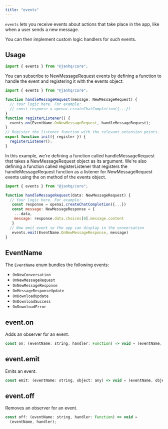 ```yaml
---
title: "events"
---
```


`events` lets you receive events about actions that take place in the app, like when a user sends a new message.

You can then implement custom logic handlers for such events.

## Usage

```js
import { events } from "@janhq/core";
```

You can subscribe to NewMessageRequest events by defining a function to handle the event and registering it with the events object:

```js
import { events } from "@janhq/core";

function handleMessageRequest(message: NewMessageRequest) {
  // Your logic here. For example:
  // const response = openai.createChatCompletion({...})
}
function registerListener() {
  events.on(EventName.OnNewMessageRequest, handleMessageRequest);
}
// Register the listener function with the relevant extension points.
export function init({ register }) {
  registerListener();
}
```

In this example, we're defining a function called handleMessageRequest that takes a NewMessageRequest object as its argument. We're also defining a function called registerListener that registers the handleMessageRequest function as a listener for NewMessageRequest events using the on method of the events object.

```js
import { events } from "@janhq/core";

function handleMessageRequest(data: NewMessageRequest) {
  // Your logic here. For example:
   const response = openai.createChatCompletion({...})
   const message: NewMessageResponse = {
    ...data,
    message: response.data.choices[0].message.content
   }
  // Now emit event so the app can display in the conversation
   events.emit(EventName.OnNewMessageResponse, message)
}
```

## EventName

The `EventName` enum bundles the following events:

- `OnNewConversation`
- `OnNewMessageRequest`
- `OnNewMessageResponse`
- `OnMessageResponseUpdate`
- `OnDownloadUpdate`
- `OnDownloadSuccess`
- `OnDownloadError`

## event.on

Adds an observer for an event.

```js
const on: (eventName: string, handler: Function) => void = (eventName, handler);
```

## event.emit

Emits an event.

```js
const emit: (eventName: string, object: any) => void = (eventName, object);
```

## event.off

Removes an observer for an event.

```js
const off: (eventName: string, handler: Function) => void =
  (eventName, handler);
```
